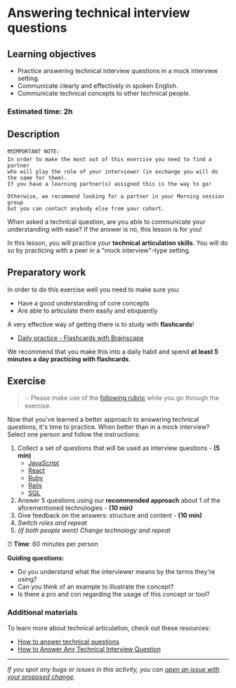 # Answering technical interview questions

## Learning objectives

- Practice answering technical interview questions in a mock interview setting.
- Communicate clearly and effectively in spoken English.
- Communicate technical concepts to other technical people.

### **Estimated time**: 2h

## Description

```
❗️❗️❗️IMPORTANT NOTE:
In order to make the most out of this exercise you need to find a partner
who will play the role of your interviewer (in exchange you will do the same for them).
If you have a learning partner(s) assigned this is the way to go!

Otherwise, we recommend looking for a partner in your Morning session group
but you can contact anybody else from your cohort.
```

When asked a technical question, are you able to communicate your understanding with ease? If the answer is no, this lesson is for you!

In this lesson, you will practice your **technical articulation skills**. You will do so by practicing with a peer in a "mock interview"-type setting.

## Preparatory work

In order to do this exercise well you need to make sure you:

- Have a good understanding of core concepts
- Are able to articulate them easily and eloquently

A very effective way of getting there is to study with **flashcards**!

- [Daily practice - Flashcards with Brainscape](https://microverse.zendesk.com/hc/en-us/articles/12137352806419)

We recommend that you make this into a daily habit and spend **at least 5 minutes a day practicing with flashcards**.

## Exercise

> 💡 Please make use of the [following rubric](https://docs.google.com/document/d/16Ee5kuxbSGMEBSAxdQJrukoa5f01Z7w9RSMPGq0QEYY/) while you go through the exercise.

Now that you've learned a better approach to answering technical questions, it's time to practice. When better than in a mock interview? Select one person and follow the instructions:

1. Collect a set of questions that will be used as interview questions - **(5 min)**
   - [JavaScript](https://github.com/lydiahallie/javascript-questions)
   - [React](https://github.com/sudheerj/reactjs-interview-questions)
   - [Ruby](https://github.com/nick-brown/ruby-interview-questions)
   - [Rails](https://gist.github.com/ahmadhasankhan/cfa1ae00a2533cf10ab2)
   - [SQL](https://github.com/xoraus/CrackingTheSQLInterview)
2. Answer 5 questions using our **recommended approach** about 1 of the aforementioned technologies - **(10 min)**
3. Give feedback on the answers: structure and content - **(10 min)**
4. _Switch roles and repeat_
5. _(if both people went) Change technology and repeat_

⏰ **Time**: 60 minutes per person

**Guiding questions:**

- Do you understand what the interviewer means by the terms they're using?
- Can you think of an example to illustrate the concept?
- Is there a pro and con regarding the usage of this concept or tool?

### Additional materials

To learn more about technical articulation, check out these resources:

- [How to answer technical questions](../interviewing/how-to-answer-technical-questions.md)
- [How to Answer Any Technical Interview Question](https://www.dice.com/career-advice/answer-technical-interview-question)

---

_If you spot any bugs or issues in this activity, you can [open an issue with your proposed change](https://github.com/microverseinc/curriculum-transversal-skills/blob/main/git-github/articles/open_issue.md)._
